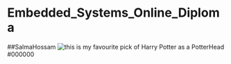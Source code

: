 # Embedded_Systems_Online_Diploma
##SalmaHossam
![ this is my favourite pick of Harry Potter as a PotterHead](https://i.pinimg.com/564x/50/3f/27/503f27b9df37e531110d38bf0fb331d3.jpg)
#000000
